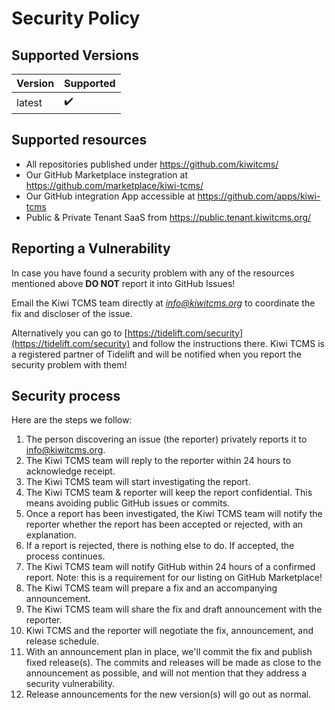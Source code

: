 # Security Policy

## Supported Versions

| Version | Supported          |
| ------- | ------------------ |
| latest  | :heavy_check_mark: |

## Supported resources

- All repositories published under https://github.com/kiwitcms/
- Our GitHub Marketplace instegration at https://github.com/marketplace/kiwi-tcms/
- Our GitHub integration App accessible at https://github.com/apps/kiwi-tcms
- Public & Private Tenant SaaS from https://public.tenant.kiwitcms.org/

## Reporting a Vulnerability

In case you have found a security problem with any of the resources mentioned
above **DO NOT** report it into GitHub Issues!

Email the Kiwi TCMS team directly at *info@kiwitcms.org* to coordinate the fix
and discloser of the issue.


Alternatively you can go to
[https://tidelift.com/security](https://tidelift.com/security)
and follow the instructions there. Kiwi TCMS is a registered partner of Tidelift
and will be notified when you report the security problem with them!


## Security process

Here are the steps we follow:

1. The person discovering an issue (the reporter) privately reports it to info@kiwitcms.org.
1. The Kiwi TCMS team will reply to the reporter within 24 hours to acknowledge receipt.
1. The Kiwi TCMS team will start investigating the report.
1. The Kiwi TCMS team & reporter will keep the report confidential.
   This means avoiding public GitHub issues or commits.
1. Once a report has been investigated, the Kiwi TCMS team will notify the reporter whether
   the report has been accepted or rejected, with an explanation.
1. If a report is rejected, there is nothing else to do. If accepted, the process continues.
1. The Kiwi TCMS team will notify GitHub within 24 hours of a confirmed report.
   Note: this is a requirement for our listing on GitHub Marketplace!
1. The Kiwi TCMS team will prepare a fix and an accompanying announcement.
1. The Kiwi TCMS team will share the fix and draft announcement with the reporter.
1. Kiwi TCMS and the reporter will negotiate the fix, announcement, and release schedule.
1. With an announcement plan in place, we'll commit the fix and publish fixed release(s).
   The commits and releases will be made as close to the announcement as possible, and
   will not mention that they address a security vulnerability.
1. Release announcements for the new version(s) will go out as normal.
